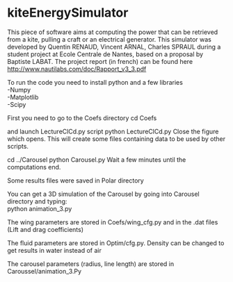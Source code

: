 kiteEnergySimulator
===================

This piece of software aims at computing the power that can be retrieved from a kite, pulling a craft or an electrical generator. This simulator was developed by Quentin RENAUD, Vincent ARNAL, Charles SPRAUL during a student project at Ecole Centrale de Nantes, based on a proposal by Baptiste LABAT. The project report (in french) can be found here http://www.nautilabs.com/doc/Rapport_v3_3.pdf

To run the code you need to install python and a few libraries  
-Numpy  
-Matplotlib  
-Scipy  

First you need to go to the Coefs directory
cd Coefs

and launch LectureClCd.py script
python LectureClCd.py
Close the figure which opens.
This will create some files containing data to be used by other scripts.

cd ../Carousel
python Carousel.py
Wait a few minutes until the computations end.

Some results files were saved in Polar directory

You can get a 3D simulation of the Carousel by going into Carousel directory and typing:  
python animation_3.py

The wing parameters are stored in Coefs/wing_cfg.py and in the .dat files (Lift and drag coefficients)

The fluid parameters are stored in Optim/cfg.py. Density can be changed to get results in water instead of air

The carousel parameters (radius, line length) are stored in Caroussel/animation_3.Py
